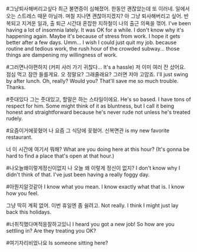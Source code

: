 #그냥퇴사해버리고싶다
최근 불면증이 심해졌어. 한동안 괜찮았는데 또 이러네.
일에서 오는 스트레스 때문 아닐까.
며칠 지나면 괜찮아지겠지?
아 그냥 퇴사해버리고 싶어. 
반복되고 지겨운 일과, 출 퇴근 시간대 혼잡한 지하철이 나의 출근 의욕을 꺾어.
I've been having a lot of insomnia lately.
It was OK for a while. I don't know why it's happening again.
Maybe it's because of stress from work.
I hope it gets better after a few days.
Umm... I wish I could just quit my job.
because routine and tedious work, the rush hour of the crowded subway... those things are dampening my willingness of work.

#그러면나야편하지
(커피 사러 가기 귀찮다... It's a hassle)
저 이미 여러 잔 샀어요. 점심 먹고 잠깐 들를게요.
오 정말요? 그래줄래요? 그러면 저야 고맙죠.
I'll just swing by after lunch.
Oh, really? Would you?
That'll save me so much trouble. Thanks.

#줏대있다
그는 줏대있고, 할말은 하는 스타일이에요. 
He's so based. I have tons of respect for him.
Some might think of it as bluntness,
but I call it being honest and straightforward 
because he's never rude not unless he's treated rudely.

#요즘이거에꽂혔어
나 요즘 그 식당에 꽂혔어.
신복면관 is my new favorite restaurant.

너 이 시간에 여기서 뭐해?
What are you doing here at this hour?
(It's gonna be hard to find a place that's open at that hour.)

#나오늘왜이렇게정신이없지
나 오늘 왜 이렇게 정신이 없지?
I don't know why I didn't think of that.
I've just been having a really foggy day. 

#아뭔지알것같아
I know what you mean.
I know exactly what that is.
I know how you feel.

그냥 딱히 계획 없어. 이번 휴일엔 좀 쉴려고.
Not really. I think I might just lay back this holidays.

#너취직했다며적응잘하고있니
I heard you got a new job! 
So how are you settling in?
Are they treating you OK?

#여기자리비었나요
Is someone sitting here?
